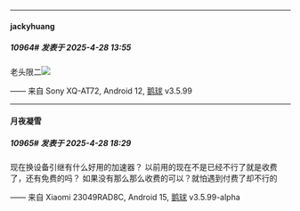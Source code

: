 ﻿
*****

####  jackyhuang  
##### 10964#       发表于 2025-4-28 13:55

老头限二<img src="https://static.stage1st.com/image/smiley/face2017/049.png" referrerpolicy="no-referrer">

—— 来自 Sony XQ-AT72, Android 12, [鹅球](https://www.pgyer.com/GcUxKd4w) v3.5.99


*****

####  月夜凝雪  
##### 10965#       发表于 2025-4-28 18:29

现在换设备引继有什么好用的加速器？
以前用的现在不是已经不行了就是收费了，还有免费的吗？
如果没有那么那么收费的可以？就怕遇到付费了却不行的

—— 来自 Xiaomi 23049RAD8C, Android 15, [鹅球](https://www.pgyer.com/xfPejhuq) v3.5.99-alpha

